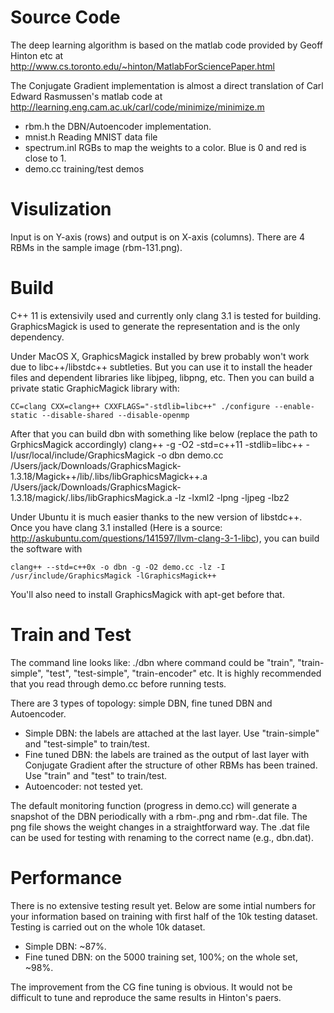 # Source Code
The deep learning algorithm is based on the matlab code provided by Geoff Hinton etc at http://www.cs.toronto.edu/~hinton/MatlabForSciencePaper.html

The Conjugate Gradient implementation is almost a direct translation of Carl Edward Rasmussen's matlab code at http://learning.eng.cam.ac.uk/carl/code/minimize/minimize.m

* rbm.h the DBN/Autoencoder implementation.
* mnist.h Reading MNIST data file
* spectrum.inl RGBs to map the weights to a color. Blue is 0 and red is close to 1.
* demo.cc training/test demos

# Visulization
Input is on Y-axis (rows) and output is on X-axis (columns). There are 4 RBMs in the sample image (rbm-131.png).

# Build

C++ 11 is extensivily used and currently only clang 3.1 is tested for building. GraphicsMagick is used to generate the representation and is the only dependency.

Under MacOS X, GraphicsMagick installed by brew probably won't work due to libc++/libstdc++ subtleties. But you can use it to install the header files and dependent libraries like libjpeg, libpng, etc.
Then you can build a private static GraphicMagick library with:

`CC=clang CXX=clang++ CXXFLAGS="-stdlib=libc++" ./configure --enable-static --disable-shared --disable-openmp`

After that you can build dbn with something like below (replace the path to GrphicsMagick accordingly)
clang++ -g -O2 -std=c++11 -stdlib=libc++ -I/usr/local/include/GraphicsMagick -o dbn demo.cc /Users/jack/Downloads/GraphicsMagick-1.3.18/Magick++/lib/.libs/libGraphicsMagick++.a  /Users/jack/Downloads/GraphicsMagick-1.3.18/magick/.libs/libGraphicsMagick.a -lz -lxml2 -lpng -ljpeg -lbz2

Under Ubuntu it is much easier thanks to the new version of libstdc++. Once you have clang 3.1 installed (Here is a source: http://askubuntu.com/questions/141597/llvm-clang-3-1-libc), you can build the software with

`clang++ --std=c++0x -o dbn -g -O2 demo.cc -lz -I /usr/include/GraphicsMagick -lGraphicsMagick++`

You'll also need to install GraphicsMagick with apt-get before that.

# Train and Test
The command line looks like: ./dbn <command> <path-to-mnist-image-file> <path-to-mnist-label-file> where command could be "train", "train-simple", "test", "test-simple", "train-encoder" etc.
It is highly recommended that you read through demo.cc before running tests.

There are 3 types of topology: simple DBN, fine tuned DBN and Autoencoder.
 * Simple DBN: the labels are attached at the last layer. Use "train-simple" and "test-simple" to train/test.
 * Fine tuned DBN: the labels are trained as the output of last layer with Conjugate Gradient after the structure of other RBMs has been trained. Use "train" and "test" to train/test.
 * Autoencoder: not tested yet.

The default monitoring function (progress in demo.cc) will generate a snapshot of the DBN periodically with a rbm-<n>.png and rbm-<n>.dat file. The png file shows the weight changes in a straightforward way. The .dat file can be used for testing with renaming to the correct name (e.g., dbn.dat).

# Performance
There is no extensive testing result yet. Below are some intial numbers for your information based on training with first half of the 10k testing dataset. Testing is carried out on the whole 10k dataset.

* Simple DBN: ~87%.
* Fine tuned DBN: on the 5000 training set, 100%; on the whole set, ~98%.

The improvement from the CG fine tuning is obvious. It would not be difficult to tune and reproduce the same results in Hinton's paers.
